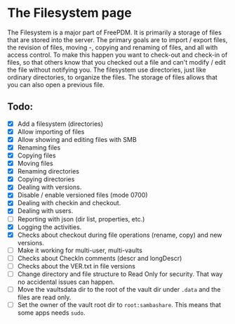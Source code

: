 # The Filesystem page

The Filesystem is a major part of FreePDM. It is primarily a storage of files that are stored into the server. The primary goals are to import / export files, the revision of files, moving -, copying and renaming of files, and all with access control. To make this happen you want to check-out and check-in of files, so that others know that you checked out a file and can't modify / edit the file without notifying you. The filesystem use directories, just like ordinary directories, to organize the files. The storage of files allows that you can also open a previous file.


## Todo:

- [x] Add a filesystem (directories)
- [x] Allow importing of files
- [x] Allow showing and editing files with SMB
- [x] Renaming files
- [x] Copying files
- [x] Moving files
- [x] Renaming directories
- [x] Copying directories
- [x] Dealing with versions.
- [x] Disable / enable versioned files (mode 0700)
- [x] Dealing with checkin and checkout.
- [x] Dealing with users.
- [ ] Reporting with json (dir list, properties, etc.)
- [x] Logging the activities.
- [x] Checks about checkout during file operations (rename, copy) and new versions.
- [ ] Make it working for multi-user, multi-vaults
- [ ] Checks about CheckIn comments (descr and longDescr)
- [ ] Checks about the VER.txt in file versions
- [ ] Change directory and file structure to Read Only for security. That way no accidental issues can happen.
- [ ] Move the vaultsdata dir to the root of the vault dir under `.data` and the files are read only.
- [ ] Set the owner of the vault root dir to `root:sambashare`. This means that some apps needs `sudo`.
